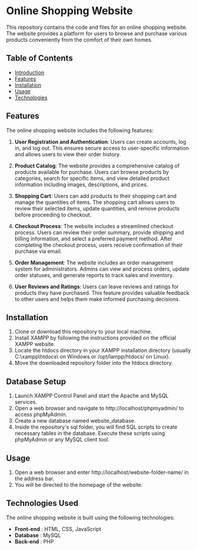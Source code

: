 # Online Shopping Website

This repository contains the code and files for an online shopping website. The website provides a platform for users to browse and purchase various products conveniently from the comfort of their own homes.

## Table of Contents

- [Introduction](#introduction)
- [Features](#features)
- [Installation](#installation)
- [Usage](#usage)
- [Technologies](#Technologies)

## Features

The online shopping website includes the following features:

1. **User Registration and Authentication**: Users can create accounts, log in, and log out. This ensures secure access to user-specific information and allows users to view their order history.

2. **Product Catalog**: The website provides a comprehensive catalog of products available for purchase. Users can browse products by categories, search for specific items, and view detailed product information including images, descriptions, and prices.

3. **Shopping Cart**: Users can add products to their shopping cart and manage the quantities of items. The shopping cart allows users to review their selected items, update quantities, and remove products before proceeding to checkout.

4. **Checkout Process**: The website includes a streamlined checkout process. Users can review their order summary, provide shipping and billing information, and select a preferred payment method. After completing the checkout process, users receive confirmation of their purchase via email.

5. **Order Management**: The website includes an order management system for administrators. Admins can view and process orders, update order statuses, and generate reports to track sales and inventory.

6. **User Reviews and Ratings**: Users can leave reviews and ratings for products they have purchased. This feature provides valuable feedback to other users and helps them make informed purchasing decisions.

## Installation
1. Clone or download this repository to your local machine.
2. Install XAMPP by following the instructions provided on the official XAMPP website.
3. Locate the htdocs directory in your XAMPP installation directory (usually C:\xampp\htdocs\ on Windows or /opt/lampp/htdocs/ on Linux).
4. Move the downloaded repository folder into the htdocs directory.

## Database Setup
1. Launch XAMPP Control Panel and start the Apache and MySQL services.
2. Open a web browser and navigate to http://localhost/phpmyadmin/ to access phpMyAdmin.
3. Create a new database named website_database.
4. Inside the repository's sql folder, you will find SQL scripts to create necessary tables in the database. Execute these scripts using phpMyAdmin or any MySQL client tool.

## Usage
1. Open a web browser and enter http://localhost/website-folder-name/ in the address bar.
2. You will be directed to the homepage of the website.

## Technologies Used

The online shopping website is built using the following technologies:

- **Front-end**  : HTML, CSS, JavaScript
- **Database**   : MySQL
- **Back-end**   : PHP
